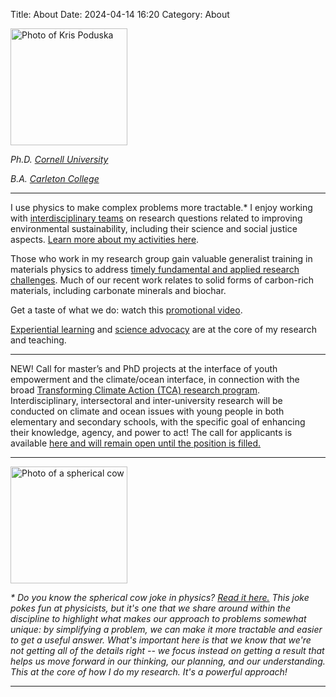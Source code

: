 Title: About
Date: 2024-04-14 16:20
Category: About

<p><img src="../images/kp.jpg" title ="Photo of Kris Poduska" alt="Photo of Kris Poduska" width="187">  <br></p>
<p><i>Ph.D. <a href="http://www.cornell.edu">Cornell University</a> <br></p>
<p>B.A. <a href="http://www.carleton.edu">Carleton College</a> </i><br></p>
<p>

<hr>

I use physics to make complex problems more tractable.*  I enjoy working with <a href="research.html">interdisciplinary teams</a> on research questions related to improving environmental sustainability, including their science and social justice aspects. <a href="cv.html">Learn more about my activities here</a>.

<p>

Those who work in my research group gain valuable generalist training in materials physics to address <a href="projects.html">timely fundamental and applied research challenges</a>. Much of our recent work relates to solid forms of carbon-rich materials, including carbonate minerals and biochar.

<p>

 Get a taste of what we do: watch this <a href="https://www.youtube.com/watch?v=leOXt4VeFt8">promotional video</a>.

 <p>

<a href="https://kpoduska.github.io/PoduskaLab/pages/teaching.html">Experiential learning</a> and <a href="advocacy.html">science advocacy</a> are at the core of my research and teaching.

<p>

<hr>

NEW! Call for master’s and PhD projects at the interface of youth empowerment and the climate/ocean interface, in connection with the broad <a href="https://www.ofi.ca/programs/transform-climate-action">Transforming Climate Action (TCA) research program</a>. Interdisciplinary, intersectoral and inter-university research will be conducted on climate and ocean issues with young people in both elementary and secondary schools, with the specific goal of enhancing their knowledge, agency, and power to act! The call for applicants is available <a href="https://www.uqar.ca/app/uploads/2024/12/appel_a_projets_de_maiitrise_et_de_doctorat_2_offres_francais_english.pdf">here and will remain open until the position is filled.</a>

<p></p>

<hr>

<img src="../images/cow.jpg" title ="Photo of a spherical cow" alt="Photo of a spherical cow" width="187">  <br>

<p>

<i>* Do you know the spherical cow joke in physics? <a href="https://en.wikipedia.org/wiki/Spherical_cow">Read it here.</a> This joke pokes fun at physicists, but it's one that we share around within the discipline to highlight what makes our approach to problems somewhat unique: by simplifying a problem, we can make it more tractable and easier to get a useful answer. What's important here is that we know that we're not getting all of the details right -- we focus instead on getting a result that helps us move forward in our thinking, our planning, and our understanding. This at the core of how I do my research. It's a powerful approach!</i>

<hr>
